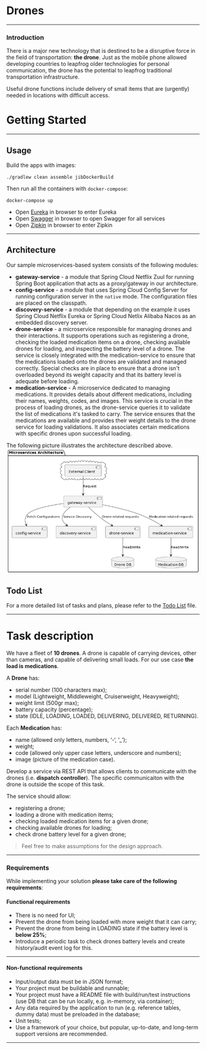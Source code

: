 # Drones

---

### Introduction

There is a major new technology that is destined to be a disruptive force in the field of transportation: **the drone**.
Just as the mobile phone allowed developing countries to leapfrog older technologies for personal communication, the
drone has the potential to leapfrog traditional transportation infrastructure.

Useful drone functions include delivery of small items that are (urgently) needed in locations with difficult access.

# Getting Started

---

## Usage

Build the apps with images:

```shell
./gradlew clean assemble jibDockerBuild
```

Then run all the containers with `docker-compose`:

```shell
docker-compose up
```

* Open [Eureka](http://localhost:8061/) in browser to enter Eureka
* Open [Swagger](http://localhost:8060/webjars/swagger-ui/index.html) in browser to open Swagger for all services
* Open [Zipkin](http://localhost:9411/zipkin/) in browser to enter Zipkin

---

## Architecture

Our sample microservices-based system consists of the following modules:

- **gateway-service** - a module that Spring Cloud Netflix Zuul for running Spring Boot application that acts as a
  proxy/gateway in our architecture.
- **config-service** - a module that uses Spring Cloud Config Server for running configuration server in the `native`
  mode. The configuration files are placed on the classpath.
- **discovery-service** - a module that depending on the example it uses Spring Cloud Netflix Eureka or Spring Cloud
  Netlix Alibaba Nacos as an embedded discovery server.
- **drone-service** - a microservice responsible for managing drones and their interactions. It supports operations such
  as registering a drone, checking the loaded medication items on a drone, checking available drones for loading, and
  inspecting the battery level of a drone. The service is closely integrated with the medication-service to ensure that
  the medications loaded onto the drones are validated and managed correctly. Special checks are in place to ensure that
  a drone isn't overloaded beyond its weight capacity and that its battery level is adequate before loading.
- **medication-service** - A microservice dedicated to managing medications. It provides details about different
  medications, including their names, weights, codes, and images. This service is crucial in the process of loading
  drones, as the drone-service queries it to validate the list of medications it's tasked to carry. The service ensures
  that the medications are available and provides their weight details to the drone service for loading validations. It
  also associates certain medications with specific drones upon successful loading.

The following picture illustrates the architecture described above.
![img.png](info/Architecture.png)

## Todo List

For a more detailed list of tasks and plans, please refer to the [Todo List](info/todo.md) file.

---

# Task description

We have a fleet of **10 drones**. A drone is capable of carrying devices, other than cameras, and capable of delivering
small loads. For our use case **the load is medications**.

A **Drone** has:
- serial number (100 characters max);
- model (Lightweight, Middleweight, Cruiserweight, Heavyweight);
- weight limit (500gr max);
- battery capacity (percentage);
- state (IDLE, LOADING, LOADED, DELIVERING, DELIVERED, RETURNING).

Each **Medication** has:

- name (allowed only letters, numbers, ‘-‘, ‘_’);
- weight;
- code (allowed only upper case letters, underscore and numbers);
- image (picture of the medication case).

Develop a service via REST API that allows clients to communicate with the drones (i.e. **dispatch controller**). The
specific communicaiton with the drone is outside the scope of this task.

The service should allow:
- registering a drone;
- loading a drone with medication items;
- checking loaded medication items for a given drone;
- checking available drones for loading;
- check drone battery level for a given drone;

> Feel free to make assumptions for the design approach.

---

### Requirements

While implementing your solution **please take care of the following requirements**:

#### Functional requirements

- There is no need for UI;
- Prevent the drone from being loaded with more weight that it can carry;
- Prevent the drone from being in LOADING state if the battery level is **below 25%**;
- Introduce a periodic task to check drones battery levels and create history/audit event log for this.

---

#### Non-functional requirements

- Input/output data must be in JSON format;
- Your project must be buildable and runnable;
- Your project must have a README file with build/run/test instructions (use DB that can be run locally, e.g. in-memory,
  via container);
- Any data required by the application to run (e.g. reference tables, dummy data) must be preloaded in the database;
- Unit tests;
- Use a framework of your choice, but popular, up-to-date, and long-term support versions are recommended.

---
